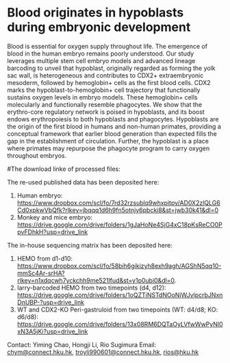 # Blood originates in hypoblasts during embryonic development
Blood is essential for oxygen supply throughout life. The emergence of blood in the human embryo remains poorly understood. Our study leverages multiple stem cell embryo models and advanced lineage barcoding to unveil that hypoblast, originally regarded as forming the yolk sac wall, is heterogeneous and contributes to CDX2+ extraembryonic mesoderm, followed by hemoglobin+ cells as the first blood cells. CDX2 marks the hypoblast-to-hemoglobin+ cell trajectory that functionally sustains oxygen levels in embryo models. These hemoglobin+ cells molecularly and functionally resemble phagocytes. We show that the erythro-core regulatory network is poised in hypoblasts, and its boost endows erythropoiesis to both hypoblasts and phagocytes. Hypoblasts are the origin of the first blood in humans and non-human primates, providing a conceptual framework that earlier blood generation than expected fills the gap in the establishment of circulation. Further, the hypoblast is a place where primates may repurpose the phagocyte program to carry oxygen throughout embryos.

#The download linke of processed files: 

The re-used published data has been deposited here: 
1. Human embryo: https://www.dropbox.com/scl/fo/7rd32rzsublq9whxpitpv/AD0X2zlQLG6Cd0xpkwVbQfk?rlkey=jbqqq1d6h9fn5otnjy6pbcki8&st=jwb30k41&dl=0
2. Monkey and mice embryo: https://drive.google.com/drive/folders/1gJaHoNe4SjG4xC18pKsReCO0PpvFDhkH?usp=drive_link

The in-house sequencing matrix has been deposited here: 
1. HEMO from d1-d10: https://www.dropbox.com/scl/fo/58bih6gikizyh8exh9agh/AGShN5qq10-mmSc4Ar-srHA?rlkey=n1xdqcwh7yckchh9me521lfud&st=y1p0ubi0&dl=0.
2. larry-barcoded HEMO from two timepoints (d4, d12): https://drive.google.com/drive/folders/1oQZTiNSTdNOoNjWJvlpcrbJNxnDnUBP-?usp=drive_link
3. WT and CDX2-KO Peri-gastruloid from two timepoints (WT: d4/d8; KO: d6/d8): https://drive.google.com/drive/folders/13x08RM6DQTaOyLVfwWwPyNl0xN3A5jKi?usp=drive_link

Contact: Yiming Chao, Hongji Li, Rio Sugimura
Email: chym@connect.hku.hk, troyli990601@connect.hku.hk, rios@hku.hk
